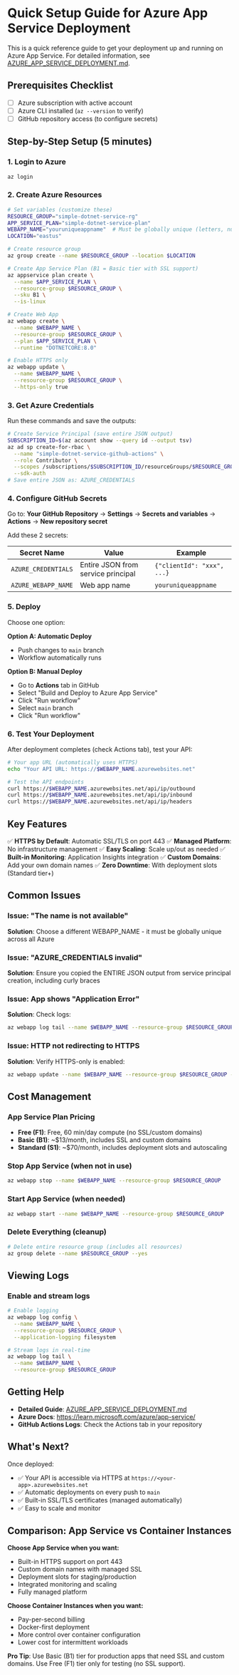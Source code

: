 # Quick Setup Guide for Azure App Service Deployment

This is a quick reference guide to get your deployment up and running on Azure App Service. For detailed information, see [AZURE_APP_SERVICE_DEPLOYMENT.md](AZURE_APP_SERVICE_DEPLOYMENT.md).

## Prerequisites Checklist

- [ ] Azure subscription with active account
- [ ] Azure CLI installed (`az --version` to verify)
- [ ] GitHub repository access (to configure secrets)

## Step-by-Step Setup (5 minutes)

### 1. Login to Azure

```bash
az login
```

### 2. Create Azure Resources

```bash
# Set variables (customize these)
RESOURCE_GROUP="simple-dotnet-service-rg"
APP_SERVICE_PLAN="simple-dotnet-service-plan"
WEBAPP_NAME="youruniqueappname"  # Must be globally unique (letters, numbers, hyphens only)
LOCATION="eastus"

# Create resource group
az group create --name $RESOURCE_GROUP --location $LOCATION

# Create App Service Plan (B1 = Basic tier with SSL support)
az appservice plan create \
  --name $APP_SERVICE_PLAN \
  --resource-group $RESOURCE_GROUP \
  --sku B1 \
  --is-linux

# Create Web App
az webapp create \
  --name $WEBAPP_NAME \
  --resource-group $RESOURCE_GROUP \
  --plan $APP_SERVICE_PLAN \
  --runtime "DOTNETCORE:8.0"

# Enable HTTPS only
az webapp update \
  --name $WEBAPP_NAME \
  --resource-group $RESOURCE_GROUP \
  --https-only true
```

### 3. Get Azure Credentials

Run these commands and save the outputs:

```bash
# Create Service Principal (save entire JSON output)
SUBSCRIPTION_ID=$(az account show --query id --output tsv)
az ad sp create-for-rbac \
  --name "simple-dotnet-service-github-actions" \
  --role Contributor \
  --scopes /subscriptions/$SUBSCRIPTION_ID/resourceGroups/$RESOURCE_GROUP \
  --sdk-auth
# Save entire JSON as: AZURE_CREDENTIALS
```

### 4. Configure GitHub Secrets

Go to: **Your GitHub Repository** → **Settings** → **Secrets and variables** → **Actions** → **New repository secret**

Add these 2 secrets:

| Secret Name | Value | Example |
|------------|-------|---------|
| `AZURE_CREDENTIALS` | Entire JSON from service principal | `{"clientId": "xxx", ...}` |
| `AZURE_WEBAPP_NAME` | Web app name | `youruniqueappname` |

### 5. Deploy

Choose one option:

**Option A: Automatic Deploy**
- Push changes to `main` branch
- Workflow automatically runs

**Option B: Manual Deploy**
- Go to **Actions** tab in GitHub
- Select "Build and Deploy to Azure App Service"
- Click "Run workflow"
- Select `main` branch
- Click "Run workflow"

### 6. Test Your Deployment

After deployment completes (check Actions tab), test your API:

```bash
# Your app URL (automatically uses HTTPS)
echo "Your API URL: https://$WEBAPP_NAME.azurewebsites.net"

# Test the API endpoints
curl https://$WEBAPP_NAME.azurewebsites.net/api/ip/outbound
curl https://$WEBAPP_NAME.azurewebsites.net/api/ip/inbound
curl https://$WEBAPP_NAME.azurewebsites.net/api/ip/headers
```

## Key Features

✅ **HTTPS by Default**: Automatic SSL/TLS on port 443
✅ **Managed Platform**: No infrastructure management
✅ **Easy Scaling**: Scale up/out as needed
✅ **Built-in Monitoring**: Application Insights integration
✅ **Custom Domains**: Add your own domain names
✅ **Zero Downtime**: With deployment slots (Standard tier+)

## Common Issues

### Issue: "The name is not available"
**Solution**: Choose a different WEBAPP_NAME - it must be globally unique across all Azure

### Issue: "AZURE_CREDENTIALS invalid"
**Solution**: Ensure you copied the ENTIRE JSON output from service principal creation, including curly braces

### Issue: App shows "Application Error"
**Solution**: Check logs:
```bash
az webapp log tail --name $WEBAPP_NAME --resource-group $RESOURCE_GROUP
```

### Issue: HTTP not redirecting to HTTPS
**Solution**: Verify HTTPS-only is enabled:
```bash
az webapp update --name $WEBAPP_NAME --resource-group $RESOURCE_GROUP --https-only true
```

## Cost Management

### App Service Plan Pricing
- **Free (F1)**: Free, 60 min/day compute (no SSL/custom domains)
- **Basic (B1)**: ~$13/month, includes SSL and custom domains
- **Standard (S1)**: ~$70/month, includes deployment slots and autoscaling

### Stop App Service (when not in use)
```bash
az webapp stop --name $WEBAPP_NAME --resource-group $RESOURCE_GROUP
```

### Start App Service (when needed)
```bash
az webapp start --name $WEBAPP_NAME --resource-group $RESOURCE_GROUP
```

### Delete Everything (cleanup)
```bash
# Delete entire resource group (includes all resources)
az group delete --name $RESOURCE_GROUP --yes
```

## Viewing Logs

### Enable and stream logs
```bash
# Enable logging
az webapp log config \
  --name $WEBAPP_NAME \
  --resource-group $RESOURCE_GROUP \
  --application-logging filesystem

# Stream logs in real-time
az webapp log tail \
  --name $WEBAPP_NAME \
  --resource-group $RESOURCE_GROUP
```

## Getting Help

- **Detailed Guide**: [AZURE_APP_SERVICE_DEPLOYMENT.md](AZURE_APP_SERVICE_DEPLOYMENT.md)
- **Azure Docs**: https://learn.microsoft.com/azure/app-service/
- **GitHub Actions Logs**: Check the Actions tab in your repository

## What's Next?

Once deployed:
- ✅ Your API is accessible via HTTPS at `https://<your-app>.azurewebsites.net`
- ✅ Automatic deployments on every push to `main`
- ✅ Built-in SSL/TLS certificates (managed automatically)
- ✅ Easy to scale and monitor

## Comparison: App Service vs Container Instances

**Choose App Service when you want:**
- Built-in HTTPS support on port 443
- Custom domain names with managed SSL
- Deployment slots for staging/production
- Integrated monitoring and scaling
- Fully managed platform

**Choose Container Instances when you want:**
- Pay-per-second billing
- Docker-first deployment
- More control over container configuration
- Lower cost for intermittent workloads

**Pro Tip**: Use Basic (B1) tier for production apps that need SSL and custom domains. Use Free (F1) tier only for testing (no SSL support).

